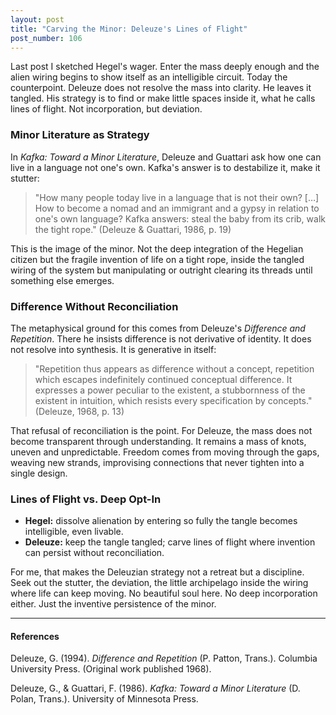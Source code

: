 ```yaml
---
layout: post
title: "Carving the Minor: Deleuze's Lines of Flight"
post_number: 106
---
```


Last post I sketched Hegel's wager. Enter the mass deeply enough and the alien wiring begins to show itself as an intelligible circuit. Today the counterpoint. Deleuze does not resolve the mass into clarity. He leaves it tangled. His strategy is to find or make little spaces inside it, what he calls lines of flight. Not incorporation, but deviation.

### Minor Literature as Strategy

In *Kafka: Toward a Minor Literature*, Deleuze and Guattari ask how one can live in a language not one's own. Kafka's answer is to destabilize it, make it stutter:

> "How many people today live in a language that is not their own? […] How to become a nomad and an immigrant and a gypsy in relation to one's own language? Kafka answers: steal the baby from its crib, walk the tight rope." (Deleuze & Guattari, 1986, p. 19)

This is the image of the minor. Not the deep integration of the Hegelian citizen but the fragile invention of life on a tight rope, inside the tangled wiring of the system but manipulating or outright clearing its threads until something else emerges.

### Difference Without Reconciliation

The metaphysical ground for this comes from Deleuze's *Difference and Repetition*. There he insists difference is not derivative of identity. It does not resolve into synthesis. It is generative in itself:

> "Repetition thus appears as difference without a concept, repetition which escapes indefinitely continued conceptual difference. It expresses a power peculiar to the existent, a stubbornness of the existent in intuition, which resists every specification by concepts." (Deleuze, 1968, p. 13)

That refusal of reconciliation is the point. For Deleuze, the mass does not become transparent through understanding. It remains a mass of knots, uneven and unpredictable. Freedom comes from moving through the gaps, weaving new strands, improvising connections that never tighten into a single design.

### Lines of Flight vs. Deep Opt-In

- **Hegel:** dissolve alienation by entering so fully the tangle becomes intelligible, even livable.
- **Deleuze:** keep the tangle tangled; carve lines of flight where invention can persist without reconciliation.

For me, that makes the Deleuzian strategy not a retreat but a discipline. Seek out the stutter, the deviation, the little archipelago inside the wiring where life can keep moving. No beautiful soul here. No deep incorporation either. Just the inventive persistence of the minor.

---

#### References

Deleuze, G. (1994). *Difference and Repetition* (P. Patton, Trans.). Columbia University Press. (Original work published 1968).

Deleuze, G., & Guattari, F. (1986). *Kafka: Toward a Minor Literature* (D. Polan, Trans.). University of Minnesota Press.